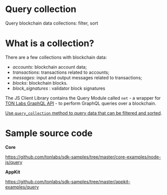 # Query collection

Query blockchain data collections: filter, sort

# What is a collection?

There are a few collections with blockchain data: 

- *accounts*: blockchain account data;
- *transactions*: transactions related to accounts;
- *messages*: input and output messages related to transactions;
- *blocks*: blockchain blocks.
- *block_signatures* : validator block signatures

The JS Client Library contains the Query Module called `net` - a wrapper for [TON Labs GraphQL API](../../docs/ton_os_api.md) - to perform GraphQL queries over a blockchain. 

[Use `query_collection` method to query data that can be filtered and sorted](../../docs/mod_net.md#query_collection).



# Sample source code

**Core**

https://github.com/tonlabs/sdk-samples/tree/master/core-examples/node-js/query

**AppKit**

https://github.com/tonlabs/sdk-samples/tree/master/appkit-examples/query
